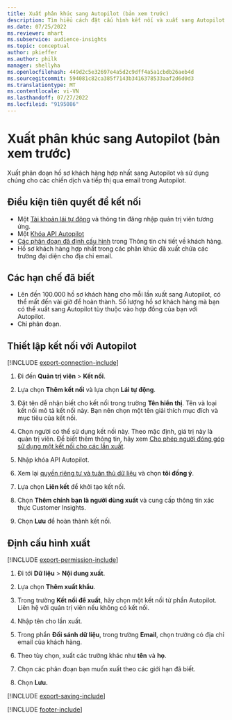 ```yaml
---
title: Xuất phân khúc sang Autopilot (bản xem trước)
description: Tìm hiểu cách đặt cấu hình kết nối và xuất sang Autopilot.
ms.date: 07/25/2022
ms.reviewer: mhart
ms.subservice: audience-insights
ms.topic: conceptual
author: pkieffer
ms.author: philk
manager: shellyha
ms.openlocfilehash: 449d2c5e32697e4a5d2c9dff4a5a1cbdb26aeb4d
ms.sourcegitcommit: 594081c82ca385f7143b3416378533aaf2d6d0d3
ms.translationtype: MT
ms.contentlocale: vi-VN
ms.lasthandoff: 07/27/2022
ms.locfileid: "9195086"
---
```

# <a name="export-segments-to-autopilot-preview"></a>Xuất phân khúc sang Autopilot (bản xem trước)

Xuất phân đoạn hồ sơ khách hàng hợp nhất sang Autopilot và sử dụng chúng cho các chiến dịch và tiếp thị qua email trong Autopilot.

## <a name="prerequisites-for-a-connection"></a>Điều kiện tiên quyết để kết nối

- Một [Tài khoản lái tự động](https://www.autopilothq.com/) và thông tin đăng nhập quản trị viên tương ứng.
- Một [Khóa API Autopilot](https://autopilot.docs.apiary.io/#)
- [Các phân đoạn đã định cấu hình](segments.md) trong Thông tin chi tiết về khách hàng.
- Hồ sơ khách hàng hợp nhất trong các phân khúc đã xuất chứa các trường đại diện cho địa chỉ email.

## <a name="known-limitations"></a>Các hạn chế đã biết

- Lên đến 100.000 hồ sơ khách hàng cho mỗi lần xuất sang Autopilot, có thể mất đến vài giờ để hoàn thành. Số lượng hồ sơ khách hàng mà bạn có thể xuất sang Autopilot tùy thuộc vào hợp đồng của bạn với Autopilot.
- Chỉ phân đoạn.

## <a name="set-up-connection-to-autopilot"></a>Thiết lập kết nối với Autopilot

[!INCLUDE [export-connection-include](includes/export-connection-admn.md)]

1. Đi đến **Quản trị viên** > **Kết nối**.

1. Lựa chọn **Thêm kết nối** và lựa chọn **Lái tự động**.

1. Đặt tên dễ nhận biết cho kết nối trong trường **Tên hiển thị**. Tên và loại kết nối mô tả kết nối này. Bạn nên chọn một tên giải thích mục đích và mục tiêu của kết nối.

1. Chọn người có thể sử dụng kết nối này. Theo mặc định, giá trị này là quản trị viên. Để biết thêm thông tin, hãy xem [Cho phép người đóng góp sử dụng một kết nối cho các lần xuất](connections.md#allow-contributors-to-use-a-connection-for-exports).

1. Nhập khóa API Autopilot.

1. Xem lại [quyền riêng tư và tuân thủ dữ liệu](connections.md#data-privacy-and-compliance) và chọn **tôi đồng ý**.

1. Lựa chọn **Liên kết** để khởi tạo kết nối.

1. Chọn **Thêm chính bạn là người dùng xuất** và cung cấp thông tin xác thực Customer Insights.

1. Chọn **Lưu** để hoàn thành kết nối.

## <a name="configure-an-export"></a>Định cấu hình xuất

[!INCLUDE [export-permission-include](includes/export-permission.md)]

1. Đi tới **Dữ liệu** > **Nội dung xuất**.

1. Lựa chọn **Thêm xuất khẩu**.

1. Trong trường **Kết nối để xuất**, hãy chọn một kết nối từ phần Autopilot. Liên hệ với quản trị viên nếu không có kết nối.

1. Nhập tên cho lần xuất.

1. Trong phần **Đối sánh dữ liệu**, trong trường **Email**, chọn trường có địa chỉ email của khách hàng.

1. Theo tùy chọn, xuất các trường khác như **tên** và **họ**.

1. Chọn các phân đoạn bạn muốn xuất theo các giới hạn đã biết.

1. Chọn **Lưu.**

[!INCLUDE [export-saving-include](includes/export-saving.md)]

[!INCLUDE [footer-include](includes/footer-banner.md)]
